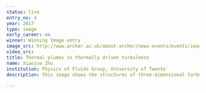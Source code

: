 ```yaml
---
status: live
entry_no: 4
year: 2017
type: image 
early_career: no 
winner: Winning Image entry
image_src: http://www.archer.ac.uk/about-archer/news-events/events/image-comp/gallery-2017/04_Entry_800.jpg
video_src: 
title: Thermal plumes in thermally driven turbulence
name: Xiaojue Zhu
institution: Physics of Fluids Group, University of Twente
description: This image shows the structures of three-dimensional turbulent thermal plumes in a box heated from below and cooled from the top, which is a simple model for the natural convection systems, such as those present in geo- and astro-physics. Turbulent thermal plumes are generated on the plates, forming the large scale rolls, mimicking the wind in Nature. This direct numerical simulation was performed on ARCHER with 1 billion grid points in a highly turbulent flow system.  
  
---
```


